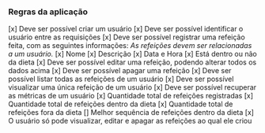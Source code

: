 ### Regras da aplicação

[x] Deve ser possível criar um usuário
[x] Deve ser possível identificar o usuário entre as requisições
[x] Deve ser possível registrar uma refeição feita, com as seguintes informações:
  *As refeições devem ser relacionadas a um usuário.*
  [x] Nome
  [x] Descrição
  [x] Data e Hora
  [x] Está dentro ou não da dieta
[x] Deve ser possível editar uma refeição, podendo alterar todos os dados acima
[x] Deve ser possível apagar uma refeição
[x] Deve ser possível listar todas as refeições de um usuário
[x] Deve ser possível visualizar uma única refeição de um usuário
[x] Deve ser possível recuperar as métricas de um usuário
  [x] Quantidade total de refeições registradas
  [x] Quantidade total de refeições dentro da dieta
  [x] Quantidade total de refeições fora da dieta
  [] Melhor sequência de refeições dentro da dieta
[x] O usuário só pode visualizar, editar e apagar as refeições ao qual ele criou